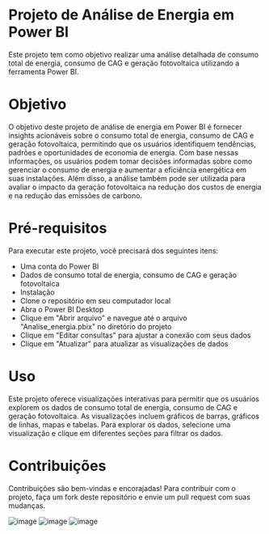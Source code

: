 # Projeto de Análise de Energia em Power BI
Este projeto tem como objetivo realizar uma análise detalhada de consumo total de energia, consumo de CAG e geração fotovoltaica utilizando a ferramenta Power BI.

# Objetivo
O objetivo deste projeto de análise de energia em Power BI é fornecer insights acionáveis sobre o consumo total de energia, consumo de CAG e geração fotovoltaica, permitindo que os usuários identifiquem tendências, padrões e oportunidades de economia de energia. Com base nessas informações, os usuários podem tomar decisões informadas sobre como gerenciar o consumo de energia e aumentar a eficiência energética em suas instalações. Além disso, a análise também pode ser utilizada para avaliar o impacto da geração fotovoltaica na redução dos custos de energia e na redução das emissões de carbono.

# Pré-requisitos
Para executar este projeto, você precisará dos seguintes itens:

 - Uma conta do Power BI
 - Dados de consumo total de energia, consumo de CAG e geração fotovoltaica
 - Instalação
 - Clone o repositório em seu computador local
 - Abra o Power BI Desktop
 - Clique em "Abrir arquivo" e navegue até o arquivo "Analise_energia.pbix" no diretório do projeto
 - Clique em "Editar consultas" para ajustar a conexão com seus dados
 - Clique em "Atualizar" para atualizar as visualizações de dados
# Uso
Este projeto oferece visualizações interativas para permitir que os usuários explorem os dados de consumo total de energia, consumo de CAG e geração fotovoltaica. As visualizações incluem gráficos de barras, gráficos de linhas, mapas e tabelas. Para explorar os dados, selecione uma visualização e clique em diferentes seções para filtrar os dados.

# Contribuições
Contribuições são bem-vindas e encorajadas! Para contribuir com o projeto, faça um fork deste repositório e envie um pull request com suas mudanças.

![image](https://user-images.githubusercontent.com/98669544/234365669-b0d490b7-5dd2-46b9-896c-586baf550b17.png)
![image](https://user-images.githubusercontent.com/98669544/234365754-08e4c585-6333-4adf-b156-482d98f14c00.png)
![image](https://user-images.githubusercontent.com/98669544/234365822-68ea775b-f734-4319-8ded-193ddc52ac24.png)

